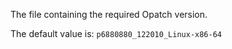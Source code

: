 The file containing the required Opatch version.

The default value is: `p6880880_122010_Linux-x86-64`